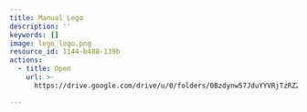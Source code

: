 ```yaml
---
title: Manual Lego
description: ''
keywords: []
image: lego_logo.png
resource_id: 1144-b488-139b
actions:
  - title: Open
    url: >-
      https://drive.google.com/drive/u/0/folders/0Bzdynw57JduYYVRjTzRZZDFHXzA?resourcekey=0-GARZ08YqWynNO_QVq6KnUA

---
```




